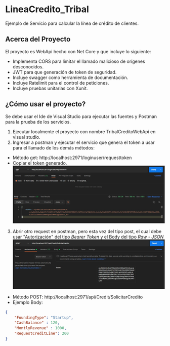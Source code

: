 # LineaCredito_Tribal
Ejemplo de Servicio para calcular la línea de crédito de clientes.

## Acerca del Proyecto
El proyecto es WebApi hecho con Net Core y que incluye lo siguiente:
- Implementa CORS para limitar el llamado malicioso de orígenes desconocidos.
- JWT para que generación de token de seguridad.
- Incluye swagger como herramienta de documentación.
- Incluye Ratelimit para el control de peticiones.
- Incluye pruebas unitarias con Xunit.

## ¿Cómo usar el proyecto?

Se debe usar el Ide de Visual Studio para ejecutar las fuentes y Postman para la prueba de los servicios.

1. Ejecutar localmente el proyecto con nombre TribalCreditoWebApi en visual studio.
2. Ingresar a postman y ejecutar el servicio que genera el token a usar para el llamado de los demás métodos:
- Método get: http://localhost:2971/loginuser/requesttoken
- Copiar el token generado.
![Image text](https://github.com/OliverRJ/LineaCredito_Tribal/blob/main/guia_token.jpg)
3. Abrir otro request en postman, pero esta vez del tipo post, el cual debe usar "Autorización" del tipo *Bearer Token* y el Body del tipo *Raw - JSON*
![Image text](https://github.com/OliverRJ/LineaCredito_Tribal/blob/main/guia_token2.jpg)
- Método POST: http://localhost:2971/api/Credit/SolicitarCredito
- Ejemplo Body: 
```json
{
    "FoundingType": "Startup",
    "CashBalance" : 120,
    "MontlyRevenue" : 1000,
    "RequestCreditLine": 200
}
    
